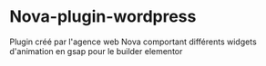# Nova-plugin-wordpress
Plugin créé par l'agence web Nova comportant différents widgets d'animation en gsap pour le builder elementor
